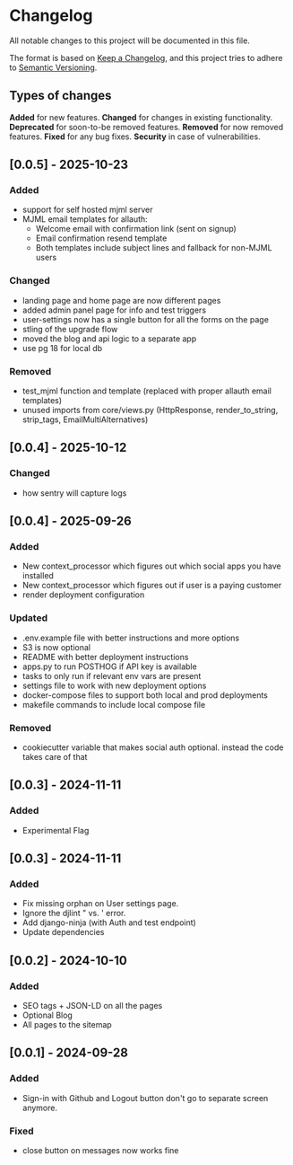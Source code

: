 # Changelog
All notable changes to this project will be documented in this file.

The format is based on [Keep a Changelog](https://keepachangelog.com/en/1.0.0/),
and this project tries to adhere to [Semantic Versioning](https://semver.org/spec/v2.0.0.html).

## Types of changes

**Added** for new features.
**Changed** for changes in existing functionality.
**Deprecated** for soon-to-be removed features.
**Removed** for now removed features.
**Fixed** for any bug fixes.
**Security** in case of vulnerabilities.

## [0.0.5] - 2025-10-23
### Added
- support for self hosted mjml server
- MJML email templates for allauth:
  - Welcome email with confirmation link (sent on signup)
  - Email confirmation resend template
  - Both templates include subject lines and fallback for non-MJML users

### Changed
- landing page and home page are now different pages
- added admin panel page for info and test triggers
- user-settings now has a single button for all the forms on the page
- stling of the upgrade flow
- moved the blog and api logic to a separate app
- use pg 18 for local db

### Removed
- test_mjml function and template (replaced with proper allauth email templates)
- unused imports from core/views.py (HttpResponse, render_to_string, strip_tags, EmailMultiAlternatives)

## [0.0.4] - 2025-10-12
### Changed
- how sentry will capture logs

## [0.0.4] - 2025-09-26
### Added
- New context_processor which figures out which social apps you have installed
- New context_processor which figures out if user is a paying customer
- render deployment configuration

### Updated
- .env.example file with better instructions and more options
- S3 is now optional
- README with better deployment instructions
- apps.py to run POSTHOG if API key is available
- tasks to only run if relevant env vars are present
- settings file to work with new deployment options
- docker-compose files to support both local and prod deployments
- makefile commands to include local compose file

### Removed
- cookiecutter variable that makes social auth optional. instead the code takes care of that

## [0.0.3] - 2024-11-11
### Added
- Experimental Flag

## [0.0.3] - 2024-11-11
### Added
- Fix missing orphan on User settings page.
- Ignore the djlint " vs. ' error.
- Add django-ninja (with Auth and test endpoint)
- Update dependencies


## [0.0.2] - 2024-10-10
### Added
- SEO tags + JSON-LD on all the pages
- Optional Blog
- All pages to the sitemap

## [0.0.1] - 2024-09-28
### Added
- Sign-in with Github and Logout button don't go to separate screen anymore.

### Fixed
- close button on messages now works fine
